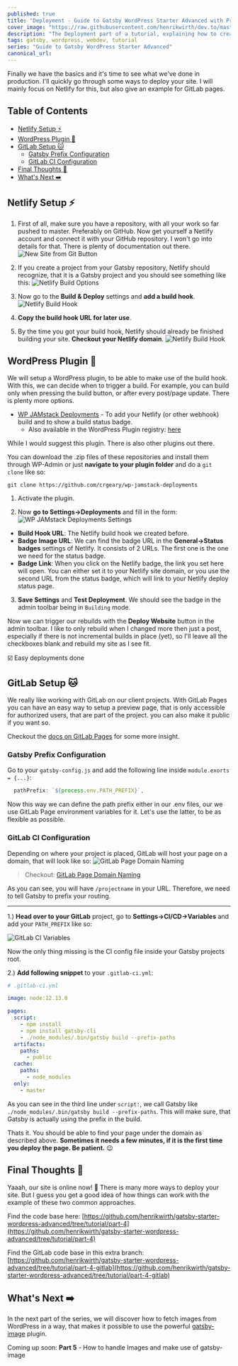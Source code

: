 ```yaml
---
published: true
title: "Deployment - Guide to Gatsby WordPress Starter Advanced with Previews, i18n and more"
cover_image: "https://raw.githubusercontent.com/henrikwirth/dev.to/master/articles/guide-to-gatsby-wordpress-starter-advanced/images/04/cover.png"
description: "The Deployment part of a tutorial, explaining how to create an advanced Gatsby site with WordPress as a headless CMS."
tags: gatsby, wordpress, webdev, tutorial
series: "Guide to Gatsby WordPress Starter Advanced"
canonical_url:
---
```


Finally we have the basics and it's time to see what we've done in production. I'll quickly go through some ways to deploy your site. I will mainly focus on Netlify for this, but also give an example for GitLab pages.

## Table of Contents

* [Netlify Setup :zap:](#netlify-setup-zap)
* [WordPress Plugin :floppy_disk:](#wordpress-plugin-floppydisk)
* [GitLab Setup :cat:](#gitlab-setup-cat)
   * [Gatsby Prefix Configuration](#gatsby-prefix-configuration)
   * [GitLab CI Configuration](#gitlab-ci-configuration)
* [Final Thoughts :checkered_flag:](#final-thoughts-checkeredflag)
* [What's Next :arrow_right:](#whats-next-arrowright)

## Netlify Setup :zap:

1. First of all, make sure you have a repository, with all your work so far pushed to master. Preferably on GitHub. Now get yourself a Netlify account and connect it with your GitHub repository. I won't go into details for that. There is plenty of documentation out there.
![New Site from Git Button](https://raw.githubusercontent.com/henrikwirth/dev.to/master/articles/guide-to-gatsby-wordpress-starter-advanced/images/04/new-site-from-git.png)


2. If you create a project from your Gatsby repository, Netlify should recognize, that it is a Gatsby project and you should see something like this:
![Netlify Build Options](https://raw.githubusercontent.com/henrikwirth/dev.to/master/articles/guide-to-gatsby-wordpress-starter-advanced/images/04/netlify-build-options.png)

3. Now go to the **Build & Deploy** settings and **add a build hook**.
![Netlify Build Hook](https://raw.githubusercontent.com/henrikwirth/dev.to/master/articles/guide-to-gatsby-wordpress-starter-advanced/images/04/netlify-build-hook.png)

4. **Copy the build hook URL for later use**.

5. By the time you got your build hook, Netlify should already be finished building your site. **Checkout your Netlify domain**.
![Netlify Build Hook](https://raw.githubusercontent.com/henrikwirth/dev.to/master/articles/guide-to-gatsby-wordpress-starter-advanced/images/04/netlify-site.png)


## WordPress Plugin :floppy_disk:

We will setup a WordPress plugin, to be able to make use of the build hook. With this, we can decide when to trigger a build. For example, you can build only when pressing the build button, or after every post/page update. There is plenty more options.

- [WP JAMstack Deployments](https://github.com/crgeary/wp-jamstack-deployments) - To add your Netlify (or other webhook) build and to show a build status badge.
  - Also available in the WordPress Plugin registry: [here](https://wordpress.org/plugins/wp-jamstack-deployments/)

While I would suggest this plugin. There is also other plugins out there.

You can download the .zip files of these repositories and install them through WP-Admin or just **navigate to your plugin folder** and do a `git clone` like so:

```
git clone https://github.com/crgeary/wp-jamstack-deployments
```

1. Activate the plugin.

2. Now **go to Settings->Deployments** and fill in the form:
![WP JAMstack Deployments Settings](https://raw.githubusercontent.com/henrikwirth/dev.to/master/articles/guide-to-gatsby-wordpress-starter-advanced/images/04/wp-plugin-settings.png)
  - **Build Hook URL**: The Netlify build hook we created before.
  - **Badge Image URL**: We can find the badge URL in the **General->Status badges** settings of Netlify. It consists of 2 URLs. The first one is the one we need for the status badge.
  - **Badge Link**: When you click on the Netlify badge, the link you set here will open. You can either set it to your Netlify site domain, or you use the second URL from the status badge, which will link to your Netlify deploy status page.
3. **Save Settings** and **Test Deployment**. We should see the badge in the admin toolbar being in `Building` mode.


Now we can trigger our rebuilds with the **Deploy Website** button in the admin toolbar. I like to only rebuild when I changed more then just a post, especially if there is not incremental builds in place (yet), so I'll leave all the checkboxes blank and rebuild my site as I see fit.

:ballot_box_with_check: Easy deployments done

## GitLab Setup :cat:

We really like working with GitLab on our client projects. With GitLab Pages you can have an easy way to setup a preview page, that is only accessible for authorized users, that are part of the project. you can also make it public if you want so.

Checkout the [docs on GitLab Pages](https://docs.gitlab.com/ee/user/project/pages/#gitlab-pages) for some more insight.

### Gatsby Prefix Configuration

Go to your `gatsby-config.js` and add the following line inside `module.exorts = {...}`:

```javascript
  pathPrefix: `${process.env.PATH_PREFIX}`,
```

Now this way we can define the path prefix either in our .env files, our we use GitLab Page environment variables for it. Let's use the latter, to be as flexible as possible.

### GitLab CI Configuration

Depending on where your project is placed, GitLab will host your page on a domain, that will look like so:
![GitLab Page Domain Naming](https://raw.githubusercontent.com/henrikwirth/dev.to/master/articles/guide-to-gatsby-wordpress-starter-advanced/images/04/gitlab-page-names.png)

> Checkout: [GitLab Page Domain Naming](https://docs.gitlab.com/ee/user/project/pages/getting_started_part_one.html#gitlab-pages-default-domain-names)

As you can see, you will have `/projectname` in your URL. Therefore, we need to tell Gatsby to prefix your routing.

---

1.) **Head over to your GitLab** project, go to **Settings->CI/CD->Variables** and add your `PATH_PREFIX` like so:

![GitLab CI Variables](https://raw.githubusercontent.com/henrikwirth/dev.to/master/articles/guide-to-gatsby-wordpress-starter-advanced/images/04/gitlab-vars.png)


Now the only thing missing is the CI config file inside your Gatsby projects root.

2.) **Add following snippet** to your `.gitlab-ci.yml`:

```yaml
# .gitlab-ci.yml

image: node:12.13.0

pages:
  script:
    - npm install
    - npm install gatsby-cli
    - ./node_modules/.bin/gatsby build --prefix-paths
  artifacts:
    paths:
      - public
  cache:
    paths:
      - node_modules
  only:
    - master
```

As you can see in the third line under `script:`, we call Gatsby like `./node_modules/.bin/gatsby build --prefix-paths`. This will make sure, that Gatsby is actually using the prefix in the build.

Thats it. You should be able to find your page under the domain as described above. **Sometimes it needs a few minutes, if it is the first time you deploy the page. Be patient.** :wink:


## Final Thoughts :checkered_flag:

Yaaah, our site is online now! :rocket: There is many more ways to deploy your site. But I guess you get a good idea of how things can work with the example of these two common approaches.


Find the code base here: [https://github.com/henrikwirth/gatsby-starter-wordpress-advanced/tree/tutorial/part-4](https://github.com/henrikwirth/gatsby-starter-wordpress-advanced/tree/tutorial/part-4)

Find the GitLab code base in this extra branch: [https://github.com/henrikwirth/gatsby-starter-wordpress-advanced/tree/tutorial/part-4-gitlab](https://github.com/henrikwirth/gatsby-starter-wordpress-advanced/tree/tutorial/part-4-gitlab)


## What's Next :arrow_right:

In the next part of the series, we will discover how to fetch images from WordPress in a way, that makes it possible to use the powerful [gatsby-image](https://using-gatsby-image.gatsbyjs.org/) plugin.

Coming up soon: **Part 5** - How to handle Images and make use of gatsby-image
